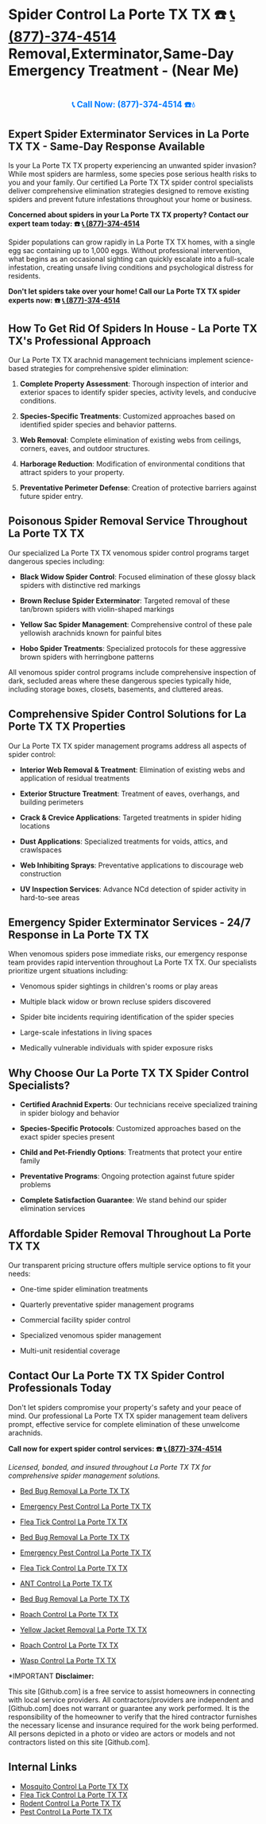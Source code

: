 # Spider Control La Porte TX TX ☎️ [📞 (877)-374-4514](https://pest-control-4514.netlify.app) Removal,Exterminator,Same-Day Emergency Treatment - (Near Me)
# 

<p align="center" style="font-size: 1.2em; font-weight: bold; margin: 20px 0;">
  <a href="https://pest-control-4514.netlify.app" target="_blank" style="color: #007BFF; text-decoration: none;">📞 Call Now: (877)-374-4514 ☎️💧</a>
</p>

## Expert Spider Exterminator Services in La Porte TX TX - Same-Day Response Available

Is your La Porte TX TX property experiencing an unwanted spider invasion? While most spiders are harmless, some species pose serious health risks to you and your family. Our certified La Porte TX TX spider control specialists deliver comprehensive elimination strategies designed to remove existing spiders and prevent future infestations throughout your home or business.

**Concerned about spiders in your La Porte TX TX property? Contact our expert team today: ☎️ [📞 (877)-374-4514](https://pest-control-4514.netlify.app)**

Spider populations can grow rapidly in La Porte TX TX homes, with a single egg sac containing up to 1,000 eggs. Without professional intervention, what begins as an occasional sighting can quickly escalate into a full-scale infestation, creating unsafe living conditions and psychological distress for residents.

**Don't let spiders take over your home! Call our La Porte TX TX spider experts now: ☎️ [📞 (877)-374-4514](https://pest-control-4514.netlify.app)**

## How To Get Rid Of Spiders In House - La Porte TX TX's Professional Approach

Our La Porte TX TX arachnid management technicians implement science-based strategies for comprehensive spider elimination:

1. **Complete Property Assessment**: Thorough inspection of interior and exterior spaces to identify spider species, activity levels, and conducive conditions.

2. **Species-Specific Treatments**: Customized approaches based on identified spider species and behavior patterns.

3. **Web Removal**: Complete elimination of existing webs from ceilings, corners, eaves, and outdoor structures.

4. **Harborage Reduction**: Modification of environmental conditions that attract spiders to your property.

5. **Preventative Perimeter Defense**: Creation of protective barriers against future spider entry.

## Poisonous Spider Removal Service Throughout La Porte TX TX

Our specialized La Porte TX TX venomous spider control programs target dangerous species including:

- **Black Widow Spider Control**: Focused elimination of these glossy black spiders with distinctive red markings

- **Brown Recluse Spider Exterminator**: Targeted removal of these tan/brown spiders with violin-shaped markings

- **Yellow Sac Spider Management**: Comprehensive control of these pale yellowish arachnids known for painful bites

- **Hobo Spider Treatments**: Specialized protocols for these aggressive brown spiders with herringbone patterns

All venomous spider control programs include comprehensive inspection of dark, secluded areas where these dangerous species typically hide, including storage boxes, closets, basements, and cluttered areas.

## Comprehensive Spider Control Solutions for La Porte TX TX Properties

Our La Porte TX TX spider management programs address all aspects of spider control:

- **Interior Web Removal & Treatment**: Elimination of existing webs and application of residual treatments

- **Exterior Structure Treatment**: Treatment of eaves, overhangs, and building perimeters

- **Crack & Crevice Applications**: Targeted treatments in spider hiding locations

- **Dust Applications**: Specialized treatments for voids, attics, and crawlspaces

- **Web Inhibiting Sprays**: Preventative applications to discourage web construction

- **UV Inspection Services**: Advance NCd detection of spider activity in hard-to-see areas

## Emergency Spider Exterminator Services - 24/7 Response in La Porte TX TX

When venomous spiders pose immediate risks, our emergency response team provides rapid intervention throughout La Porte TX TX. Our specialists prioritize urgent situations including:

- Venomous spider sightings in children's rooms or play areas

- Multiple black widow or brown recluse spiders discovered

- Spider bite incidents requiring identification of the spider species

- Large-scale infestations in living spaces

- Medically vulnerable individuals with spider exposure risks

## Why Choose Our La Porte TX TX Spider Control Specialists?

- **Certified Arachnid Experts**: Our technicians receive specialized training in spider biology and behavior

- **Species-Specific Protocols**: Customized approaches based on the exact spider species present

- **Child and Pet-Friendly Options**: Treatments that protect your entire family

- **Preventative Programs**: Ongoing protection against future spider problems

- **Complete Satisfaction Guarantee**: We stand behind our spider elimination services

## Affordable Spider Removal Throughout La Porte TX TX

Our transparent pricing structure offers multiple service options to fit your needs:

- One-time spider elimination treatments

- Quarterly preventative spider management programs

- Commercial facility spider control

- Specialized venomous spider management

- Multi-unit residential coverage

## Contact Our La Porte TX TX Spider Control Professionals Today

Don't let spiders compromise your property's safety and your peace of mind. Our professional La Porte TX TX spider management team delivers prompt, effective service for complete elimination of these unwelcome arachnids.

**Call now for expert spider control services: ☎️ [📞 (877)-374-4514](https://pest-control-4514.netlify.app)**

*Licensed, bonded, and insured throughout La Porte TX TX for comprehensive spider management solutions.*


- [Bed Bug Removal La Porte TX TX](https://github.com/allyoucaneatsushiin/pest-control/blob/main/Bed-Bug-Removal-La-Porte-TX-877-374-4514-Exterminator-Same-Day-Emergency-Treatment-Near-Me.md)
- [Emergency Pest Control La Porte TX TX](https://github.com/allyoucaneatsushiin/pest-control/blob/main/Emergency-Pest-Control-La-Porte-TX-877-374-4514-24-7-Fast-Response-Near-Me.md)
- [Flea Tick Control La Porte TX TX](https://github.com/allyoucaneatsushiin/pest-control/blob/main/Flea-Tick-Control-La-Porte-TX-877-374-4514-Removal-Exterminator-Same-Day-Emergency-Treatment-Near-Me.md)


- [Bed Bug Removal La Porte TX TX](https://github.com/allyoucaneatsushiin/pest-control/blob/main/Bed-Bug-Removal-La-Porte-TX-877-374-4514-Exterminator-Same-Day-Emergency-Treatment-Near-Me.md)
- [Emergency Pest Control La Porte TX TX](https://github.com/allyoucaneatsushiin/pest-control/blob/main/Emergency-Pest-Control-La-Porte-TX-877-374-4514-24-7-Fast-Response-Near-Me.md)
- [Flea Tick Control La Porte TX TX](https://github.com/allyoucaneatsushiin/pest-control/blob/main/Flea-Tick-Control-La-Porte-TX-877-374-4514-Removal-Exterminator-Same-Day-Emergency-Treatment-Near-Me.md)


- [ANT Control La Porte TX TX](https://github.com/allyoucaneatsushiin/pest-control/blob/main/ANT-Control-La-Porte-TX-877-374-4514-Prevention-Extermination-Same-Day-Emergency-Treatment-Near-Me.md)
- [Bed Bug Removal La Porte TX TX](https://github.com/allyoucaneatsushiin/pest-control/blob/main/Bed-Bug-Removal-La-Porte-TX-877-374-4514-Exterminator-Same-Day-Emergency-Treatment-Near-Me.md)
- [Roach Control La Porte TX TX](https://github.com/allyoucaneatsushiin/pest-control/blob/main/Roach-Control-La-Porte-TX-877-374-4514-Removal-Exterminator-Same-Day-Emergency-Treatment-Near-Me.md)


- [Yellow Jacket Removal La Porte TX TX](https://github.com/allyoucaneatsushiin/pest-control/blob/main/Yellow-Jacket-Removal-La-Porte-TX-877-374-4514-Exterminator-Same-Day-Emergency-Treatment-Near-Me.md)
- [Roach Control La Porte TX TX](https://github.com/allyoucaneatsushiin/pest-control/blob/main/Roach-Control-La-Porte-TX-877-374-4514-Removal-Exterminator-Same-Day-Emergency-Treatment-Near-Me.md)
- [Wasp Control La Porte TX TX](https://github.com/allyoucaneatsushiin/pest-control/blob/main/Wasp-Control-La-Porte-TX-877-374-4514-Removal-Exterminator-Same-Day-Emergency-Treatment-Near-Me.md)


*IMPORTANT **Disclaimer:**  

This site [Github.com] is a free service to assist homeowners in connecting with local service providers. All contractors/providers are independent and [Github.com] does not warrant or guarantee any work performed. It is the responsibility of the homeowner to verify that the hired contractor furnishes the necessary license and insurance required for the work being performed. All persons depicted in a photo or video are actors or models and not contractors listed on this site [Github.com].


## Internal Links
- [Mosquito Control La Porte TX TX](https://github.com/allyoucaneatsushiin/pest-control/blob/main/Mosquito-Control-La-Porte-TX-877-374-4514-Exterminator-Same-Day-Emergency-Treatment-Near-Me.md)
- [Flea Tick Control La Porte TX TX](https://github.com/allyoucaneatsushiin/pest-control/blob/main/Flea-Tick-Control-La-Porte-TX-877-374-4514-Removal-Exterminator-Same-Day-Emergency-Treatment-Near-Me.md)
- [Rodent Control La Porte TX TX](https://github.com/allyoucaneatsushiin/pest-control/blob/main/Rodent-Control-La-Porte-TX-877-374-4514-Rat-Removal-Exterminator-Same-Day-Emergency-Treatment-Near-Me.md)
- [Pest Control La Porte TX TX](https://github.com/allyoucaneatsushiin/pest-control/blob/main/Pest-Control-La-Porte-TX-877-374-4514-Exterminator-Same-Day-Emergency-Treatment-Near-Me.md)
